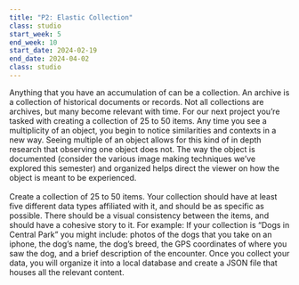 ```yaml
---
title: "P2: Elastic Collection"
class: studio
start_week: 5
end_week: 10
start_date: 2024-02-19
end_date: 2024-04-02
class: studio
---
```


Anything that you have an accumulation of can be a collection. An archive is a collection of historical documents or records. Not all collections are archives, but many become relevant with time. For our next project you’re tasked with creating a collection of 25 to 50 items. Any time you see a multiplicity of an object, you begin to notice similarities and contexts in a new way. Seeing multiple of an object allows for this kind of in depth research that observing one object does not. The way the object is documented (consider the various image making techniques we’ve explored this semester) and organized helps direct the viewer on how the object is meant to be experienced.
<br><br>
Create a collection of 25 to 50 items. Your collection should have at least five different data types affiliated with it, and should be as specific as possible. There should be a visual consistency between the items, and should have a cohesive story to it. For example: If your collection is “Dogs in Central Park” you might include: photos of the dogs that you take on an iphone, the dog’s name, the dog’s breed, the GPS coordinates of where you saw the dog, and a brief description of the encounter. Once you collect your data, you will organize it into a local database and create a JSON file that houses all the relevant content. 
